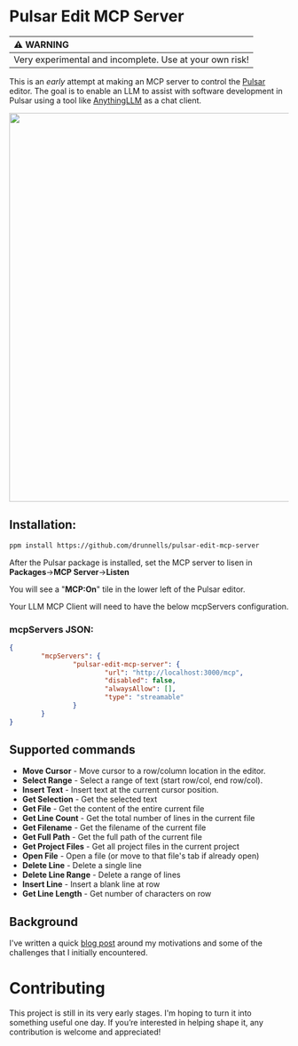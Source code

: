 # Pulsar Edit MCP Server

| :warning: WARNING          |
|:---------------------------|
| Very experimental and incomplete. Use at your own risk!         |

This is an *early* attempt at making an MCP server to control the [Pulsar](https://github.com/pulsar-edit) editor. The goal is to enable an LLM to assist with software development in Pulsar using a tool like [AnythingLLM](https://github.com/Mintplex-Labs/anything-llm) as a chat client.

<img src="https://github.com/user-attachments/assets/e31549e2-e04c-4b67-9b33-90fc20c25d00" width="700" />

## Installation:
```sh
ppm install https://github.com/drunnells/pulsar-edit-mcp-server
```

After the Pulsar package is installed, set the MCP server to lisen in **Packages**->**MCP Server**->**Listen**

You will see a "**MCP:On**" tile in the lower left of the Pulsar editor.

Your LLM MCP Client will need to have the below mcpServers configuration.

### mcpServers JSON:
```json
{
        "mcpServers": {
                "pulsar-edit-mcp-server": {
                        "url": "http://localhost:3000/mcp",
                        "disabled": false,
                        "alwaysAllow": [],
                        "type": "streamable"
                }
        }
}
```

## Supported commands
- **Move Cursor** - Move cursor to a row/column location in the editor.
- **Select Range** - Select a range of text (start row/col, end row/col).
- **Insert Text** - Insert text at the current cursor position.
- **Get Selection** - Get the selected text
- **Get File** - Get the content of the entire current file
- **Get Line Count** - Get the total number of lines in the current file
- **Get Filename** - Get the filename of the current file
- **Get Full Path** - Get the full path of the current file
- **Get Project Files** - Get all project files in the current project
- **Open File** - Open a file (or move to that file's tab if already open)
- **Delete Line** - Delete a single line
- **Delete Line Range** - Delete a range of lines
- **Insert Line** - Insert a blank line at row
- **Get Line Length** - Get number of characters on row

## Background
I've written a quick [blog post](https://dev.to/drunnells/creating-an-mcp-server-for-the-pulsar-editor-1m5) around my motivations and some of the challenges that I initially encountered.

# Contributing
This project is still in its very early stages. I'm hoping to turn it into something useful one day. If you’re interested in helping shape it, any contribution is welcome and appreciated!
